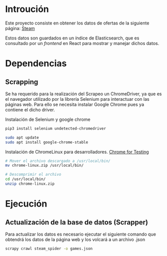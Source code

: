 # Introución
Este proyecto consiste en obtener los datos de ofertas de la siguiente página: [Steam]('https://store.steampowered.com/search/?specials=1')

Estos datos son guardados en un índice de Elasticsearch, que es consultado por un _frontend_ en React para mostrar y manejar dichos datos.

# Dependencias

## Scrapping
Se ha requerido para la realización del Scrapeo un ChromeDriver, ya que es el navegador utilizado por la librería Selenium para interactuar con las páginas web. Para ello se necesita instalar Google Chrome pues ya contiene el dicho driver.

Instalación de Selenium y google chrome
``` bash
pip3 install selenium undetected-chromedriver

sudo apt update
sudo apt install google-chrome-stable

```
Instalación de ChromeLinux para desarrolladores.
[Chrome for Testing](https://googlechromelabs.github.io/chrome-for-testing/#stable)

``` bash
# Mover el archivo descargado a /usr/local/bin/
mv chrome-linux.zip /usr/local/bin/

# Descomprimir el archivo
cd /usr/local/bin/
unzip chrome-linux.zip
``` 
 

# Ejecución

## Actualización de la base de datos (Scrapper)

Para actualizar los datos es necesario ejecutar el siguiente comando que obtendrá los datos de la página web y los volcará a un archivo .json
``` bash
scrapy crawl steam_spider -o games.json
```
